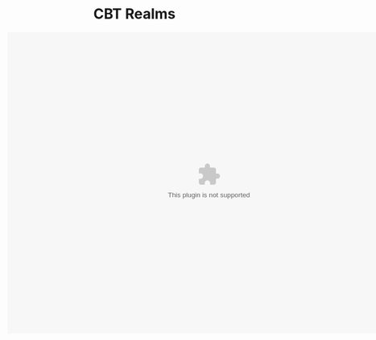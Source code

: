 <html>
  <head>
    <title>CBT Realms</title>
  </head>
  <link rel="stylesheet" href="index.css">
  <center>
   <body>
        <h1 id="grad1">CBT Realms</h1>
  </body>
    <object>
      <embed src="https://cbtrealms.github.io/CBTRealms.swf" 
             width="800" 
             height="600" 
             pluginspace="http://www.macromedia.com/go/getflashplayer">
      </embed>
    </object>
  </center>
</html>
